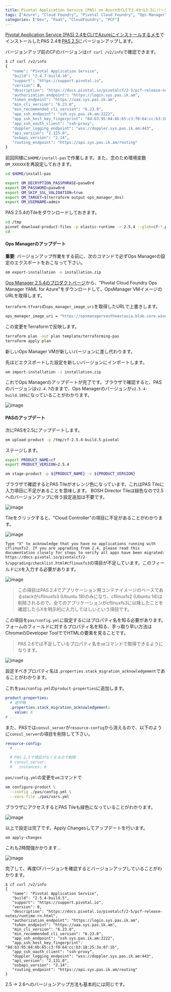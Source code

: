 ```yaml
---
title: Pivotal Application Service (PAS) on AzureをCLIで2.4から2.5にバージョンアップするメモ
tags: ["Azure", "Cloud Foundry", "Pivotal Cloud Foundry", "Ops Manager", "PAS"]
categories: ["Dev", "PaaS", "CloudFoundry", "PCF"]
---
```


[Pivotal Application Service (PAS) 2.4をCLIでAzureにインストールするメモ](https://blog.ik.am/entries/481)でインストールしたPAS 2.4を[PAS 2.5](https://docs.pivotal.io/pivotalcf/2-5)にバージョンアップします。

バージョンアップ前のCFのバージョンは`cf curl /v2/info`で確認できます。

```sh
$ cf curl /v2/info
{
   "name": "Pivotal Application Service",
   "build": "2.4.7-build.16",
   "support": "https://support.pivotal.io",
   "version": 0,
   "description": "https://docs.pivotal.io/pivotalcf/2-3/pcf-release-notes/runtime-rn.html",
   "authorization_endpoint": "https://login.sys.pas.ik.am",
   "token_endpoint": "https://uaa.sys.pas.ik.am",
   "min_cli_version": "6.23.0",
   "min_recommended_cli_version": "6.23.0",
   "app_ssh_endpoint": "ssh.sys.pas.ik.am:2222",
   "app_ssh_host_key_fingerprint": "8d:b3:95:84:6b:65:c3:f0:64:cc:b3:18:25:3a:07:1b",
   "app_ssh_oauth_client": "ssh-proxy",
   "doppler_logging_endpoint": "wss://doppler.sys.pas.ik.am:443",
   "api_version": "2.125.0",
   "osbapi_version": "2.14",
   "routing_endpoint": "https://api.sys.pas.ik.am/routing"
}
```

前回同様に`$HOME/install-pas`で作業します。また、念のため環境変数`OM_XXXXXX`を再設定しておきます。


```sh
cd $HOME/install-pas

export OM_DECRYPTION_PASSPHRASE=pasw0rd
export OM_PASSWORD=pasw0rd
export OM_SKIP_SSL_VALIDATION=true
export OM_TARGET=$(terraform output ops_manager_dns)
export OM_USERNAME=admin
```

PAS 2.5.4のTileをダウンロードしておきます。

```sh
cd /tmp
pivnet download-product-files -p elastic-runtime -r 2.5.4 --glob=cf-*.pivotal
cd -
```

#### Ops Managerのアップデート

**重要**: バージョンアップ作業をする前に、次のコマンドで必ずOps Managerの設定のエクスポートをおこなって下さい。

```sh
om export-installation -o installation.zip
```

[Ops Manager 2.5.4のプロダクトページ](https://network.pivotal.io/products/ops-manager#/releases/371351)から、"Pivotal Cloud Foundry Ops Manager YAML for Azure"をダウンロードして、OpsManager VMイメージのURLを取得します。

`terraform.tfvars`の`ops_manager_image_uri`を取得したURLで上書きします。

```sh
ops_manager_image_uri = "https://opsmanagersoutheastasia.blob.core.windows.net/images/ops-manager-2.5.4-build.189.vhd"
```

この変更をTerraformで反映します。

```sh
terraform plan -out plan template/terraforming-pas
terraform apply plan
```

新しいOps Manager VMが新しいバージョンに差し代わります。

先ほどエクスポートした設定を新しいバージョンにインポートします。

```sh
om import-installation -i installation.zip
```

これでOps Managerのアップデートが完了です。ブラウザで確認すると、PASのバージョンは`v2.4.7`のままで、Ops Managerのバージョンが`v2.5.4-build.189`になっていることがわかります。

![image](https://user-images.githubusercontent.com/106908/58190490-929c6480-7cf7-11e9-84a4-4f12e00cf5f1.png)


#### PASのアップデート

次にPASを2.5にアップデートします。

```sh
om upload-product -p /tmp/cf-2.5.4-build.5.pivotal
```

ステージします。

```sh
export PRODUCT_NAME=cf
export PRODUCT_VERSION=2.5.4

om stage-product -p ${PRODUCT_NAME} -v ${PRODUCT_VERSION}
```

ブラウザで確認するとPAS Tileがオレンジ色になっています。これはPAS Tileに入力項目に不足があることを意味します。
BOSH Director Tileは緑色なので2.5へのバージョンアップに伴う設定追加は不要です。

![image](https://user-images.githubusercontent.com/106908/58191585-d5f7d280-7cf9-11e9-898d-16588a15fa27.png)

Tileをクリックすると、"Cloud Controller"の項目に不足があることがわかります。

![image](https://user-images.githubusercontent.com/106908/58191639-f6279180-7cf9-11e9-8485-360d972c2d8d.png)

`Type "X" to acknowledge that you have no applications running with cflinuxfs2. If you are upgrading from 2.4, please read this documentation closely for steps to verify all apps have been migrated: https://docs.pivotal.io/pivotalcf/2-5/upgrading/checklist.html#cflinuxfs3`の項目が不足しています。このフィールドに`X`を入力する必要があります。

![image](https://user-images.githubusercontent.com/106908/58191680-0f304280-7cfa-11e9-95d4-a24979842a98.png)

> この項目はPAS 2.4でアプリケーション用コンテナイメージのベースであるstackがcflinuxfs3 (Ubuntu 18)のみになり、cflinuxfs2 (Ubuntu 14)は削除されるので、全てのアプリケーションがcflinuxfs3に以降したことを確認したらXを明示的に入力してほしいという項目です。

この項目を`pas/config.yml`に設定するにはプロパティ名を知る必要があります。フォームのフィールドに対するプロパティ名を知る、手っ取り早い方法はChromeのDeveloper ToolででHTMLの要素を見ることです。

> PAS 2.6では不足しているプロパティ名を`om`コマンドで取得できるようになります。

![image](https://user-images.githubusercontent.com/106908/58191740-2f600180-7cfa-11e9-8bb3-5f4be0965e6b.png)

設定すべきプロパティ名は`.properties.stack_migration_acknowledgement`であることがわかります。

これを`pas/config.yml`の`product-properties`に追加します。

```yaml
product-properties:
  # 途中略
  .properties.stack_migration_acknowledgement:
    value: X
# ...
```

また、PASでは`consul_server`が`resource-config`から消えるので、以下のように`consul_server`の項目を削除して下さい。

```yaml
resource-config:
  # ...

  # PAS 2.5で項目がなくなるので削除
  # consul_server:
  #   instances: 0
```

`pas/config.yml`の変更を`om`コマンドで

```sh
om configure-product \
  --config ./pas/config.yml \
  --vars-file ./pas/vars.yml
```

ブラウザにアクセスするとPAS Tileも緑色になっていることがわかります。

![image](https://user-images.githubusercontent.com/106908/58192265-494e1400-7cfb-11e9-9399-959d1a4df28f.png)

以上で設定は完了です。Apply Changesしてアップデートを行います。

```sh
om apply-changes
```

これも2時間強かかります...

![image](https://user-images.githubusercontent.com/106908/58200800-9f788280-7d0e-11e9-8951-f6bfdafef4f0.png)

完了して、再度CFバージョンを確認するとバージョンアップしていることがわかります。

```
$ cf curl /v2/info
{
   "name": "Pivotal Application Service",
   "build": "2.5.4-build.5",
   "support": "https://support.pivotal.io",
   "version": 0,
   "description": "https://docs.pivotal.io/pivotalcf/2-5/pcf-release-notes/runtime-rn.html",
   "authorization_endpoint": "https://login.sys.pas.ik.am",
   "token_endpoint": "https://uaa.sys.pas.ik.am",
   "min_cli_version": "6.23.0",
   "min_recommended_cli_version": "6.23.0",
   "app_ssh_endpoint": "ssh.sys.pas.ik.am:2222",
   "app_ssh_host_key_fingerprint": "8d:b3:95:84:6b:65:c3:f0:64:cc:b3:18:25:3a:07:1b",
   "app_ssh_oauth_client": "ssh-proxy",
   "doppler_logging_endpoint": "wss://doppler.sys.pas.ik.am:443",
   "api_version": "2.131.0",
   "osbapi_version": "2.14",
   "routing_endpoint": "https://api.sys.pas.ik.am/routing"
}
```

2.5 -> 2.6へのバージョンアップ方法も基本的には同じです。
